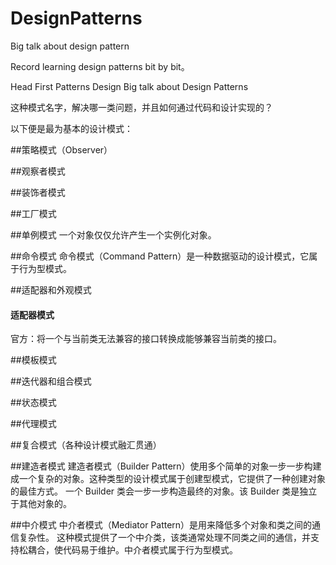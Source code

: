 # DesignPatterns
Big talk about design pattern  

Record learning design patterns bit by bit。

Head First Patterns Design 
Big talk about Design Patterns

这种模式名字，解决哪一类问题，并且如何通过代码和设计实现的？


以下便是最为基本的设计模式：

##策略模式（Observer）


##观察者模式


##装饰者模式

##工厂模式


##单例模式
一个对象仅仅允许产生一个实例化对象。


##命令模式
命令模式（Command Pattern）是一种数据驱动的设计模式，它属于行为型模式。


##适配器和外观模式


#### 适配器模式
官方：将一个与当前类无法兼容的接口转换成能够兼容当前类的接口。


##模板模式

##迭代器和组合模式

##状态模式

##代理模式

##复合模式（各种设计模式融汇贯通）


##建造者模式
建造者模式（Builder Pattern）使用多个简单的对象一步一步构建成一个复杂的对象。这种类型的设计模式属于创建型模式，它提供了一种创建对象的最佳方式。
一个 Builder 类会一步一步构造最终的对象。该 Builder 类是独立于其他对象的。

##中介模式
中介者模式（Mediator Pattern）是用来降低多个对象和类之间的通信复杂性。
这种模式提供了一个中介类，该类通常处理不同类之间的通信，并支持松耦合，使代码易于维护。中介者模式属于行为型模式。
